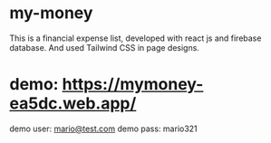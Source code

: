 # my-money
This is a financial expense list, developed with react js and firebase database. And used Tailwind CSS in page designs.

# demo: https://mymoney-ea5dc.web.app/
demo user: mario@test.com
demo pass: mario321
